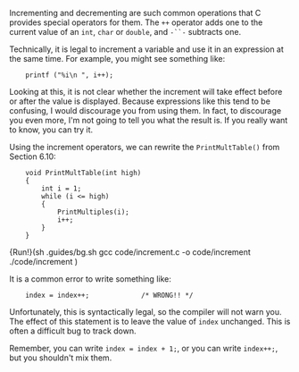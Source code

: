 Incrementing and decrementing are such common operations that C provides special operators for them.  The `++` operator adds one to the current value of an `int`, `char` or `double`, and `-``-` subtracts one.  

Technically, it is legal to increment a variable and use it in an expression at the same time.  For example, you might see something like:

```code
    printf ("%i\n ", i++);
```
Looking at this, it is not clear whether the increment will take effect before or after the value is displayed.  Because expressions like this tend to be confusing, I would discourage you from using them.  In fact, to discourage you even more, I'm not going to tell you what the result is.  If you really want to know, you can try it.

Using the increment operators, we can rewrite the `PrintMultTable()` from Section 6.10:

```code
    void PrintMultTable(int high) 
    { 
        int i = 1; 
        while (i <= high) 
        { 
            PrintMultiples(i); 
            i++; 
        } 
    }
```

{Run!}(sh .guides/bg.sh gcc code/increment.c -o code/increment ./code/increment )

It is a common error to write something like:

```code
    index = index++;             /* WRONG!! */
```
Unfortunately, this is syntactically legal, so the compiler will not warn you.  The effect of this statement is to leave the value of `index` unchanged.  This is often a difficult bug to track down.

Remember, you can write `index = index + 1;`, or you can write `index++;`, but you shouldn't mix them.